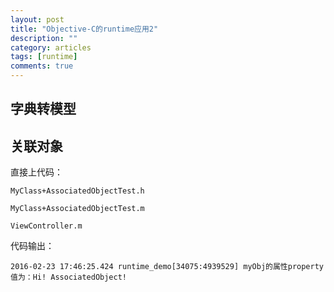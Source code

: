 ```yaml
---
layout: post
title: "Objective-C的runtime应用2"
description: ""
category: articles
tags: [runtime]
comments: true
---
```


## 字典转模型



## 关联对象

直接上代码：

`MyClass+AssociatedObjectTest.h`

<script src="https://gist.github.com/lettleprince/17d6cef4bee3696a5d8e.js?file=AssociatedObjectTest.h"></script>

`MyClass+AssociatedObjectTest.m`

<script src="https://gist.github.com/lettleprince/17d6cef4bee3696a5d8e.js?file=AssociatedObjectTest.m"></script>

`ViewController.m`

<script src="https://gist.github.com/lettleprince/17d6cef4bee3696a5d8e.js?file=ViewController.m"></script>

代码输出：

```
2016-02-23 17:46:25.424 runtime_demo[34075:4939529] myObj的属性property值为：Hi! AssociatedObject!
```